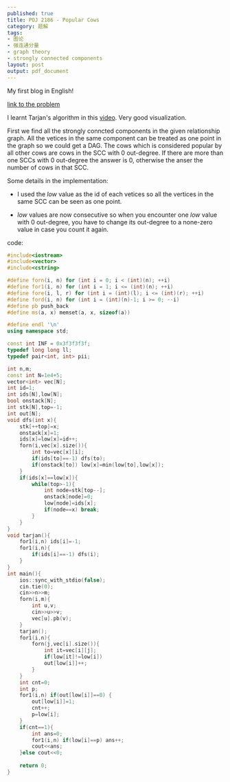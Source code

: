 ```yaml
---
published: true
title: POJ 2186 - Popular Cows
category: 题解
tags: 
- 图论 
- 强连通分量 
- graph theory
- strongly connected components
layout: post
output: pdf_document
---
```


My first blog in English!

<!-- more -->

[link to the problem](http://poj.org/problem?id=2186)

I learnt Tarjan's algorithm in this [video](https://www.youtube.com/watch?v=TyWtx7q2D7Y). Very good visualization.

First we find all the strongly conncted components in the given relationship graph. All the vetices in the same component can be treated as one point in the graph so we could get a DAG. The cows which is considered popular by all other cows are cows in the SCC with 0 out-degree. If there are more than one SCCs with 0 out-degree the answer is 0, otherwise the anser the number of cows in that SCC.

Some details in the implementation:

* I used the $low$ value as the id of each vetices so all the vertices in the same SCC can be seen as one point.

* $low$ values are now consecutive so when you encounter one $low$ value with 0 out-degree, you have to change its out-degree to a none-zero value in case you count it again.

code:
```cpp
#include<iostream>
#include<vector>
#include<cstring>

#define forn(i, n) for (int i = 0; i < (int)(n); ++i)
#define for1(i, n) for (int i = 1; i <= (int)(n); ++i)
#define fore(i, l, r) for (int i = (int)(l); i <= (int)(r); ++i)
#define ford(i, n) for (int i = (int)(n)-1; i >= 0; --i)
#define pb push_back
#define ms(a, x) memset(a, x, sizeof(a))

#define endl '\n'
using namespace std;

const int INF = 0x3f3f3f3f;
typedef long long ll;
typedef pair<int, int> pii;

int n,m;
const int N=1e4+5;
vector<int> vec[N];
int id=1;
int ids[N],low[N];
bool onstack[N];
int stk[N],top=-1;
int out[N];
void dfs(int x){
    stk[++top]=x;
    onstack[x]=1;
    ids[x]=low[x]=id++;
    forn(i,vec[x].size()){
        int to=vec[x][i];
        if(ids[to]==-1) dfs(to);
        if(onstack[to]) low[x]=min(low[to],low[x]);
    }
    if(ids[x]==low[x]){
        while(top>-1){
            int node=stk[top--];
            onstack[node]=0;
            low[node]=ids[x];
            if(node==x) break;
        }
    }
}
void tarjan(){
    for1(i,n) ids[i]=-1;
    for1(i,n){
        if(ids[i]==-1) dfs(i);
    }
}
int main(){
    ios::sync_with_stdio(false);
    cin.tie(0);
    cin>>n>>m;
    forn(i,m){
        int u,v;
        cin>>u>>v;
        vec[u].pb(v);
    }
    tarjan();
    for1(i,n){
        forn(j,vec[i].size()){
            int it=vec[i][j];
            if(low[it]!=low[i])
            out[low[i]]++;
        }
    }
    int cnt=0;
    int p;
    for1(i,n) if(out[low[i]]==0) {
        out[low[i]]=1;
        cnt++;
        p=low[i];
    }
    if(cnt==1){
        int ans=0;
        for1(i,n) if(low[i]==p) ans++;
        cout<<ans;
    }else cout<<0;
    
    return 0;
}
```